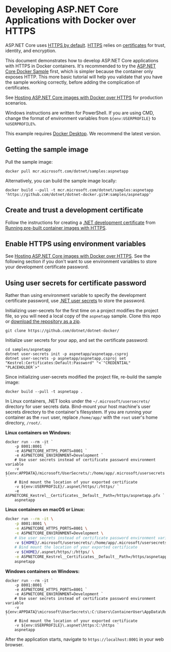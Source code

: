 # Developing ASP.NET Core Applications with Docker over HTTPS

ASP.NET Core uses [HTTPS by default](https://docs.microsoft.com/aspnet/core/security/enforcing-ssl). [HTTPS](https://en.wikipedia.org/wiki/HTTPS) relies on [certificates](https://en.wikipedia.org/wiki/Public_key_certificate) for trust, identity, and encryption.

This document demonstrates how to develop ASP.NET Core applications with HTTPS in Docker containers. It's recommended to try the [ASP.NET Core Docker Sample](README.md) first, which is simpler because the container only exposes HTTP. This more basic tutorial will help you validate that you have the sample working correctly, before adding the complication of certificates.

See [Hosting ASP.NET Core images with Docker over HTTPS](https://learn.microsoft.com/en-us/aspnet/core/security/docker-https) for production scenarios.

Windows instructions are written for PowerShell. If you are using CMD, change the format of environment variables from `${env:USERPROFILE}` to `%USERPROFILE%`.

This example requires [Docker Desktop](https://www.docker.com/products/docker-desktop/). We recommend the latest version.

## Getting the sample image

Pull the sample image:

```console
docker pull mcr.microsoft.com/dotnet/samples:aspnetapp
```

Alternatively, you can build the sample image locally:

```console
docker build --pull -t mcr.microsoft.com/dotnet/samples:aspnetapp 'https://github.com/dotnet/dotnet-docker.git#:samples/aspnetapp'
```

## Create and trust a development certificate

Follow the instructions for creating a [.NET development certificate](https://learn.microsoft.com/dotnet/core/tools/dotnet-dev-certs) from [Running pre-built container images with HTTPS](https://learn.microsoft.com/aspnet/core/security/docker-https#running-pre-built-container-images-with-https).

## Enable HTTPS using environment variables

See [Hosting ASP.NET Core images with Docker over HTTPS](https://learn.microsoft.com/aspnet/core/security/docker-https). See the following section if you don't want to use environment variables to store your development
certificate password.

## Using user secrets for certificate password

Rather than using environment variable to specify the development certificate password,  use [.NET user secrets](https://learn.microsoft.com/aspnet/core/security/app-secrets) to store the password.

Initializing user-secrets for the first time on a project modifies the project file, so you will need a local copy of the `aspnetapp` sample. Clone this repo or [download the repository as a zip](https://github.com/dotnet/dotnet-docker/archive/main.zip).

```console
git clone https://github.com/dotnet/dotnet-docker/
```

Initialize user secrets for your app, and set the certificate password:

```console
cd samples/aspnetapp
dotnet user-secrets init -p aspnetapp/aspnetapp.csproj
dotnet user-secrets -p aspnetapp/aspnetapp.csproj set "Kestrel:Certificates:Default:Password" "<`"CREDENTIAL" "PLACEHOLDER`>"
```

Since initializing user-secrets modified the project file, re-build the sample image:

```pwsh
docker build --pull -t aspnetapp .
```

In Linux containers, .NET looks under the `~/.microsoft/usersecrets/` directory for user secrets data. Bind-mount your host machine's user secrets directory to the container's filesystem. If you are running your container as the `root` user, replace `/home/app/` with the `root` user's home directory, `/root/`.

**Linux containers on Windows:**

```pwsh
docker run --rm -it `
    -p 8001:8001 `
    -e ASPNETCORE_HTTPS_PORTS=8001 `
    -e ASPNETCORE_ENVIRONMENT=Development `
    # Use user secrets instead of certificate password environment variable
    -v ${env:APPDATA}/microsoft/UserSecrets/:/home/app/.microsoft/usersecrets `
    # Bind mount the location of your exported certificate
    -v ${env:USERPROFILE}/.aspnet/https/:/https/ `
    -e ASPNETCORE_Kestrel__Certificates__Default__Path=/https/aspnetapp.pfx `
    aspnetapp
```

**Linux containers on macOS or Linux:**

```bash
docker run --rm -it \
    -p 8001:8001 \
    -e ASPNETCORE_HTTPS_PORTS=8001 \
    -e ASPNETCORE_ENVIRONMENT=Development \
    # Use user secrets instead of certificate password environment variable
    -v ${HOME}/.microsoft/usersecrets/:/home/app/.microsoft/usersecrets \
    # Bind mount the location of your exported certificate
    -v ${HOME}/.aspnet/https/:/https/ \
    -e ASPNETCORE_Kestrel__Certificates__Default__Path=/https/aspnetapp.pfx \
    aspnetapp
```

**Windows containers on Windows:**

```pwsh
docker run --rm -it `
    -p 8001:8001 `
    -e ASPNETCORE_HTTPS_PORTS=8001 `
    -e ASPNETCORE_ENVIRONMENT=Development `
    # Use user secrets instead of certificate password environment variable
    -v ${env:APPDATA}\microsoft\UserSecrets\:C:\Users\ContainerUser\AppData\Roaming\microsoft\UserSecrets `
    # Bind mount the location of your exported certificate
    -v ${env:USERPROFILE}\.aspnet\https:C:\https `
    aspnetapp
```

After the application starts, navigate to `https://localhost:8001` in your web
browser.
